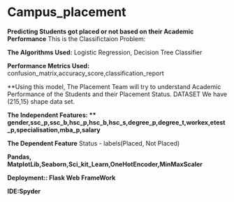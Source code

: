 # Campus_placement

**Predicting Students got placed or not based on their Academic Performance**
This is the Classifictaion Problem:

**The Algorithms Used:**
Logistic Regression, Decision Tree Classifier

**Performance Metrics Used:**
confusion_matrix,accuracy_score,classification_report

**Using this model, The Placement Team will try to understand Academic Performance of the Students and their Placement Status.
DATASET We have (215,15) shape data set.

**The Independent Features: **
gender,ssc_p,ssc_b,hsc_p,hsc_b,hsc_s,degree_p,degree_t,workex,etest_p,specialisation,mba_p,salary**

**The Dependent Feature**
Status - labels(Placed, Not Placed)

**Pandas, MatplotLib,Seaborn,Sci_kit_Learn,OneHotEncoder,MinMaxScaler**

**Deployment:: Flask Web FrameWork**

**IDE:Spyder**
